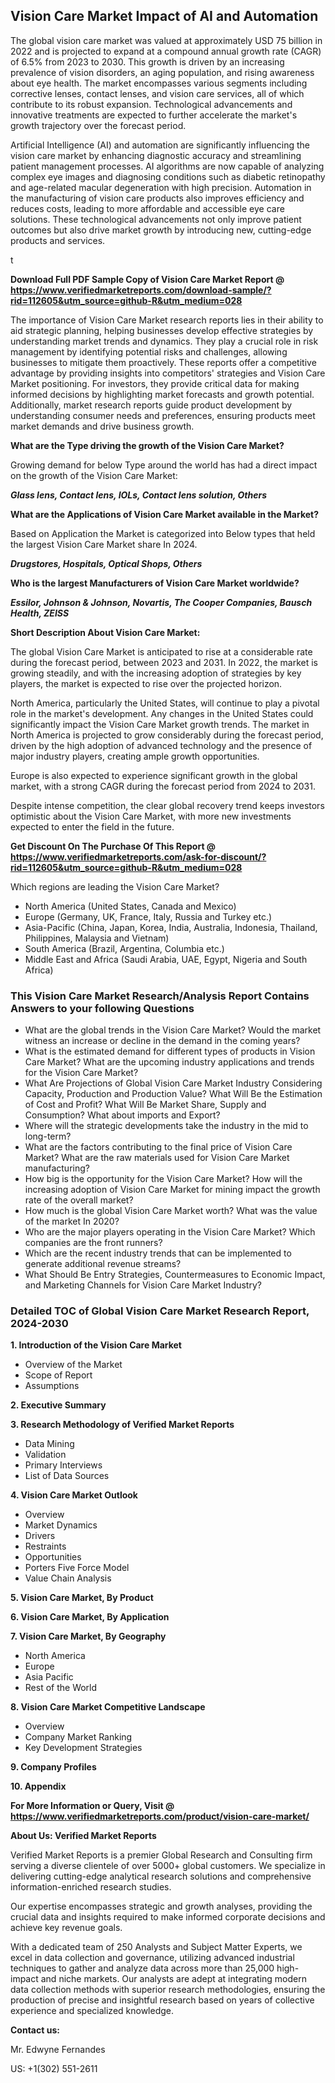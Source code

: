 <h2>Vision Care Market Impact of AI and Automation</h2><p>The global vision care market was valued at approximately USD 75 billion in 2022 and is projected to expand at a compound annual growth rate (CAGR) of 6.5% from 2023 to 2030. This growth is driven by an increasing prevalence of vision disorders, an aging population, and rising awareness about eye health. The market encompasses various segments including corrective lenses, contact lenses, and vision care services, all of which contribute to its robust expansion. Technological advancements and innovative treatments are expected to further accelerate the market's growth trajectory over the forecast period.</p><p>Artificial Intelligence (AI) and automation are significantly influencing the vision care market by enhancing diagnostic accuracy and streamlining patient management processes. AI algorithms are now capable of analyzing complex eye images and diagnosing conditions such as diabetic retinopathy and age-related macular degeneration with high precision. Automation in the manufacturing of vision care products also improves efficiency and reduces costs, leading to more affordable and accessible eye care solutions. These technological advancements not only improve patient outcomes but also drive market growth by introducing new, cutting-edge products and services.</p>t</p><p id="" class=""><strong>Download Full PDF Sample Copy of Vision Care Market Report @ <a href="https://www.verifiedmarketreports.com/download-sample/?rid=112605&utm_source=github-R&utm_medium=028" target="_blank">https://www.verifiedmarketreports.com/download-sample/?rid=112605&utm_source=github-R&utm_medium=028</a></strong></p><p>The importance of&nbsp;Vision Care Market research reports lies in their ability to aid strategic planning, helping businesses develop effective strategies by understanding market trends and dynamics. They play a crucial role in risk management by identifying potential risks and challenges, allowing businesses to mitigate them proactively. These reports offer a competitive advantage by providing insights into competitors' strategies and Vision Care Market positioning. For investors, they provide critical data for making informed decisions by highlighting market forecasts and growth potential. Additionally, market research reports guide product development by understanding consumer needs and preferences, ensuring products meet market demands and drive business growth.</p><p><strong>What are the&nbsp;Type driving the growth of the Vision Care Market?</strong></p><p id="" class="">Growing demand for below Type around the world has had a direct impact on the growth of the Vision Care Market:</p><em><strong>Glass lens, Contact lens, IOLs, Contact lens solution, Others</strong></em></p><strong>What are the&nbsp;Applications&nbsp;of Vision Care Market available in the Market?</strong></p><p id="" class="">Based on Application the Market is categorized into Below types that held the largest Vision Care Market share In 2024.</p><em><strong>Drugstores, Hospitals, Optical Shops, Others</strong></em></p><strong>Who is the largest Manufacturers of Vision Care Market worldwide?</strong></p><p><em><strong>Essilor, Johnson & Johnson, Novartis, The Cooper Companies, Bausch Health, ZEISS</strong></em></p><p id="" class=""><strong>Short Description About Vision Care Market:</strong></p><p>The global Vision Care Market is anticipated to rise at a considerable rate during the forecast period, between 2023 and 2031. In 2022, the market is growing steadily, and with the increasing adoption of strategies by key players, the market is expected to rise over the projected horizon.</p><p>North America, particularly the United States, will continue to play a pivotal role in the market's development. Any changes in the United States could significantly impact the Vision Care Market growth trends. The market in North America is projected to grow considerably during the forecast period, driven by the high adoption of advanced technology and the presence of major industry players, creating ample growth opportunities.</p><p>Europe is also expected to experience significant growth in the global market, with a strong CAGR during the forecast period from 2024 to 2031.</p><p>Despite intense competition, the clear global recovery trend keeps investors optimistic about the Vision Care Market, with more new investments expected to enter the field in the future.</p><p id="" class=""><strong>Get Discount On The Purchase Of This Report @ <a href="https://www.verifiedmarketreports.com/ask-for-discount/?rid=112605&utm_source=github-R&utm_medium=028" target="_blank">https://www.verifiedmarketreports.com/ask-for-discount/?rid=112605&utm_source=github-R&utm_medium=028</a></strong></p>Which regions are leading the Vision Care Market?</p><ul><li>North America (United States, Canada and Mexico)</li><li>Europe (Germany, UK, France, Italy, Russia and Turkey etc.)</li><li>Asia-Pacific (China, Japan, Korea, India, Australia, Indonesia, Thailand, Philippines, Malaysia and Vietnam)</li><li>South America (Brazil, Argentina, Columbia etc.)</li><li>Middle East and Africa (Saudi Arabia, UAE, Egypt, Nigeria and South Africa)</li></ul><h3 id="" class="">This Vision Care Market Research/Analysis Report Contains Answers to your following Questions</h3><ul><li>What are the global trends in the Vision Care Market? Would the market witness an increase or decline in the demand in the coming years?</li><li>What is the estimated demand for different types of products in Vision Care Market? What are the upcoming industry applications and trends for the Vision Care Market?</li><li>What Are Projections of Global Vision Care Market Industry Considering Capacity, Production and Production Value? What Will Be the Estimation of Cost and Profit? What Will Be Market Share, Supply and Consumption? What about imports and Export?</li><li>Where will the strategic developments take the industry in the mid to long-term?</li><li>What are the factors contributing to the final price of Vision Care Market? What are the raw materials used for Vision Care Market manufacturing?</li><li>How big is the opportunity for the Vision Care Market? How will the increasing adoption of Vision Care Market for mining impact the growth rate of the overall market?</li><li>How much is the global Vision Care Market worth? What was the value of the market In 2020?</li><li>Who are the major players operating in the Vision Care Market? Which companies are the front runners?</li><li>Which are the recent industry trends that can be implemented to generate additional revenue streams?</li><li>What Should Be Entry Strategies, Countermeasures to Economic Impact, and Marketing Channels for Vision Care Market Industry?</li></ul><h3 id="" class="">Detailed TOC of Global Vision Care Market Research Report, 2024-2030</h3><p id="" class=""><strong>1. Introduction of the Vision Care Market</strong></p><ul><li>Overview of the Market</li><li>Scope of Report</li><li>Assumptions</li></ul><p id="" class=""><strong>2. Executive Summary</strong></p><p id="" class=""><strong>3. Research Methodology of Verified Market Reports</strong></p><ul><li>Data Mining</li><li>Validation</li><li>Primary Interviews</li><li>List of Data Sources</li></ul><p id="" class=""><strong>4. Vision Care Market Outlook</strong></p><ul><li>Overview</li><li>Market Dynamics</li><li>Drivers</li><li>Restraints</li><li>Opportunities</li><li>Porters Five Force Model</li><li>Value Chain Analysis</li></ul><p id="" class=""><strong>5. Vision Care Market, By Product</strong></p><p id="" class=""><strong>6. Vision Care Market, By Application</strong></p><p id="" class=""><strong>7. Vision Care Market, By Geography</strong></p><ul><li>North America</li><li>Europe</li><li>Asia Pacific</li><li>Rest of the World</li></ul><p id="" class=""><strong>8. Vision Care Market Competitive Landscape</strong></p><ul><li>Overview</li><li>Company Market Ranking</li><li>Key Development Strategies</li></ul><p id="" class=""><strong>9. Company Profiles</strong></p><p id="" class=""><strong>10. Appendix</strong></p><p id="" class=""><strong>For More Information or Query, Visit @ <a href="https://www.verifiedmarketreports.com/product/vision-care-market/" target="_blank">https://www.verifiedmarketreports.com/product/vision-care-market/</a></strong></p><p id="" class=""><strong>About Us: Verified Market Reports</strong></p><p id="" class="">Verified Market Reports is a premier Global Research and Consulting firm serving a diverse clientele of over 5000+ global customers. We specialize in delivering cutting-edge analytical research solutions and comprehensive information-enriched research studies.</p><p id="" class="">Our expertise encompasses strategic and growth analyses, providing the crucial data and insights required to make informed corporate decisions and achieve key revenue goals.</p><p id="" class="">With a dedicated team of 250 Analysts and Subject Matter Experts, we excel in data collection and governance, utilizing advanced industrial techniques to gather and analyze data across more than 25,000 high-impact and niche markets. Our analysts are adept at integrating modern data collection methods with superior research methodologies, ensuring the production of precise and insightful research based on years of collective experience and specialized knowledge.</p><p id="" class=""><strong>Contact us:</strong></p><p id="" class="">Mr. Edwyne Fernandes</p><p id="" class="">US: +1(302) 551-2611</p>